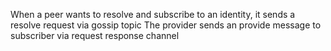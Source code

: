 When a peer wants to resolve and subscribe to an identity, it sends a resolve request via gossip topic
The provider sends an provide message to subscriber via request response channel
